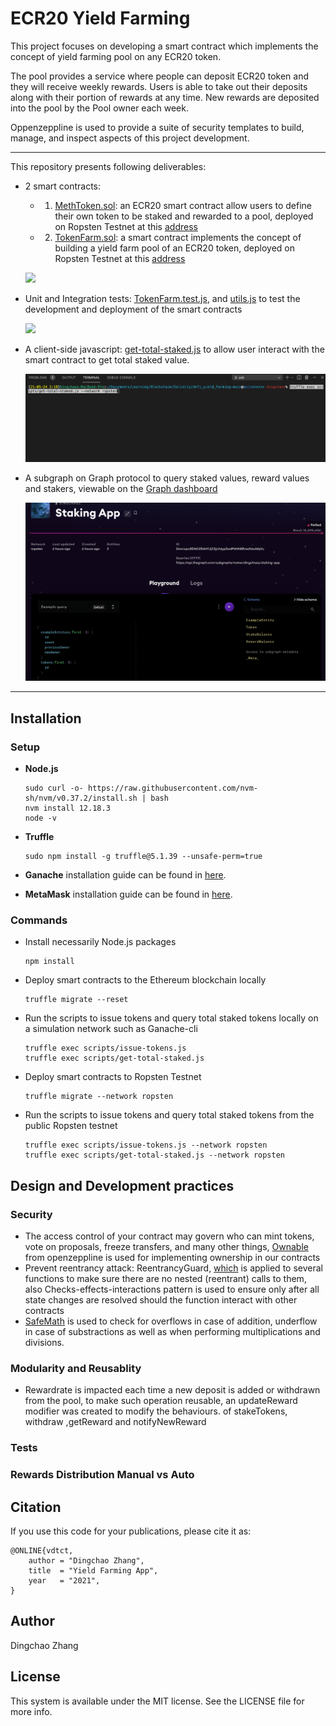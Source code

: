 # ECR20 Yield Farming
This project focuses on developing a smart contract which implements the concept of yield farming pool on any ECR20 token.

The pool provides a service where people can deposit ECR20 token and they will receive weekly rewards. Users is able to take out their deposits along with their portion of rewards at any time. New rewards are deposited into the pool by the Pool owner each week.

Oppenzeppline is used to provide a suite of security templates to build, manage, and inspect aspects of this project development.


---
This repository presents following deliverables:
- 2 smart contracts:
  - 1. [MethToken.sol](.src/contracts/MEthToken.sol): an ECR20 smart contract allow users to define their own token to be staked and rewarded to a pool, deployed on Ropsten Testnet at this [address](https://ropsten.etherscan.io/address/0x172A7156ede95D49eFcFc5A7cb2e28123F4b1c97)
  - 2. [TokenFarm.sol](.src/contracts/TokenFarm.sol): a smart contract implements the concept of building a yield farm pool of an ECR20 token, deployed on Ropsten Testnet at this [address](https://ropsten.etherscan.io/address/0xaCcA74DD488147eC29D4a9CbA62917d78d4bb798)

  ![](./images/demo.gif)

- Unit and Integration tests: [TokenFarm.test.js](.test/TokenFarm.test.js), and [utils.js](.utils/utils.js) to test the development and deployment of the smart contracts

  ![](./images/test_demo.gif)
- A client-side javascript: [get-total-staked.js](.scripts/get-total-staked.js) to allow user interact with the smart contract to get total staked value.

  ![](./images/get_stake_value.gif)
- A subgraph on Graph protocol to query staked values, reward values and stakers, viewable on the [Graph dashboard](https://api.thegraph.com/subgraphs/name/dingchaoz/staking-app)

  ![](./images/subgraph.gif)

---

## Installation

### Setup

- **Node.js**

      sudo curl -o- https://raw.githubusercontent.com/nvm-sh/nvm/v0.37.2/install.sh | bash
      nvm install 12.18.3
      node -v

- **Truffle**

      sudo npm install -g truffle@5.1.39 --unsafe-perm=true

- **Ganache** installation guide can be found in [here](https://www.trufflesuite.com/ganache).

- **MetaMask** installation guide can be found in [here](https://metamask.io/).

### Commands

- Install necessarily Node.js packages

      npm install

- Deploy smart contracts to the Ethereum blockchain locally

      truffle migrate --reset
          
- Run the scripts to issue tokens and query total staked tokens locally on a simulation network such as Ganache-cli

      truffle exec scripts/issue-tokens.js
      truffle exec scripts/get-total-staked.js

- Deploy smart contracts to Ropsten Testnet

      truffle migrate --network ropsten

- Run the scripts to issue tokens and query total staked tokens from the public Ropsten testnet

      truffle exec scripts/issue-tokens.js --network ropsten
      truffle exec scripts/get-total-staked.js --network ropsten

## Design and Development practices
### Security 
- The access control of your contract may govern who can mint tokens, vote on proposals, freeze transfers, and many other things, [Ownable](https://github.com/OpenZeppelin/openzeppelin-contracts/blob/master/contracts/access/Ownable.sol) from openzeppline is used for implementing ownership in our contracts
- Prevent reentrancy attack: ReentrancyGuard, [which](https://docs.openzeppelin.com/contracts/2.x/api/utils#ReentrancyGuard-nonReentrant--) is applied to several functions to make sure there are no nested (reentrant) calls to them, also Checks-effects-interactions pattern is used to ensure only after all state changes are resolved should the function interact with other contracts
- [SafeMath](https://docs.openzeppelin.com/contracts/4.x/utilities#api:math.adoc#SafeMath) is used to check for overflows in case of addition, underflow in case of substractions as well as when performing multiplications and divisions.

### Modularity and Reusablity
- Rewardrate is impacted each time a new deposit is added or withdrawn from the pool, to make such operation
reusable, an updateReward modifier was created to modify the behaviours.
 of stakeTokens, withdraw ,getReward and notifyNewReward 

### Tests

### Rewards Distribution Manual vs Auto

## Citation
If you use this code for your publications, please cite it as:

    @ONLINE{vdtct,
        author = "Dingchao Zhang",
        title  = "Yield Farming App",
        year   = "2021",
    }

## Author
Dingchao Zhang

## License
This system is available under the MIT license. See the LICENSE file for more info.

